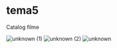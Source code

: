 # tema5

Catalog filme


![unknown (1)](https://user-images.githubusercontent.com/93886948/145614351-9981e6ee-d1cb-4470-b7d2-0b7cba08d232.png)
![unknown (2)](https://user-images.githubusercontent.com/93886948/145614355-c8ecad54-493e-4d79-b6f2-bec3154852ff.png)
![unknown](https://user-images.githubusercontent.com/93886948/145614357-8e1ecc72-7962-45df-a1a3-ece7bdc274ee.png)
